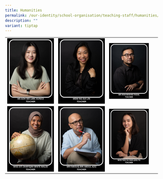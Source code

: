```yaml
---
title: Humanities
permalink: /our-identity/school-organisation/teaching-staff/humanities/
description: ""
variant: tiptap
---
```

<table><tbody><tr><td rowspan="1" colspan="1"><div class="isomer-image-wrapper"><img style="width: 100%" height="auto" width="100%" src="/images/h2.jpg"></div></td><td rowspan="1" colspan="1"><div class="isomer-image-wrapper"><img style="width: 100%" height="auto" width="100%" src="/images/h3.jpg"></div></td><td rowspan="1" colspan="1"><div class="isomer-image-wrapper"><img style="width: 85%;" height="auto" width="100%" src="/images/h7.jpg"></div></td></tr><tr><td rowspan="1" colspan="1"><div class="isomer-image-wrapper"><img style="width: 100%" height="auto" width="100%" src="/images/h5.jpg"></div></td><td rowspan="1" colspan="1"><div class="isomer-image-wrapper"><img style="width: 100%" height="auto" width="100%" src="/images/h6.jpg"></div></td><td rowspan="1" colspan="1"><div class="isomer-image-wrapper"><img style="width: 85%;" height="auto" width="100%" alt="" src="/images/Jaslyn_Tan.jpg"></div><p></p></td></tr></tbody></table><p></p>